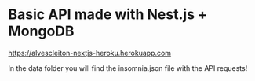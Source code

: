 <h1>Basic API made with Nest.js + MongoDB</h1>

<a href="https://alvescleiton-nextjs-heroku.herokuapp.com">https://alvescleiton-nextjs-heroku.herokuapp.com</a>

In the data folder you will find the insomnia.json file with the API requests!